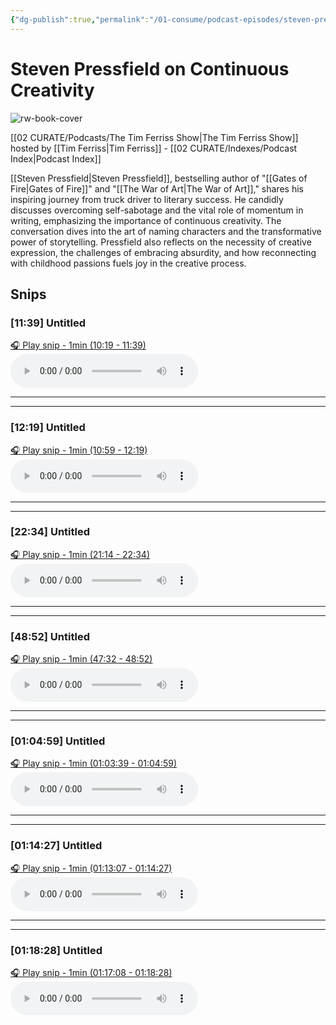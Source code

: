 ```yaml
---
{"dg-publish":true,"permalink":"/01-consume/podcast-episodes/steven-pressfield-on-continuous-creativity/","title":"Donald Hoffman on Consciousness and Reality","tags":["podcasts"]}
---
```


# Steven Pressfield on Continuous Creativity

![rw-book-cover](https://images.weserv.nl/?url=https%3A%2F%2Fcontent.production.cdn.art19.com%2Fimages%2F69%2F10%2F10%2Ffb%2F691010fb-625e-4abe-993c-a57228b28dbe%2F91cb53ae0d5dbb379b9dffecf0a772593891d0d09bbe6d90ee746edbdb79e3ec75584f2ceb8260e9f675a90c05419b9b99842a76905b686f0f51c1a9d3e227ab.jpeg&w=300&h=300)

 [[02 CURATE/Podcasts/The Tim Ferriss Show\|The Tim Ferriss Show]] hosted by [[Tim Ferriss\|Tim Ferriss]] - [[02 CURATE/Indexes/Podcast Index\|Podcast Index]]
 
 [[Steven Pressfield\|Steven Pressfield]], bestselling author of "[[Gates of Fire\|Gates of Fire]]" and "[[The War of Art\|The War of Art]]," shares his inspiring journey from truck driver to literary success. He candidly discusses overcoming self-sabotage and the vital role of momentum in writing, emphasizing the importance of continuous creativity. The conversation dives into the art of naming characters and the transformative power of storytelling. Pressfield also reflects on the necessity of creative expression, the challenges of embracing absurdity, and how reconnecting with childhood passions fuels joy in the creative process.




## Snips


### [11:39] Untitled


[🎧 Play snip - 1min️ (10:19 - 11:39)](https://share.snipd.com/snip/d111c806-bdb0-4017-b2bf-9334b909ca93)
<audio controls> <source src="https://rss.art19.com/episodes/1a5c3727-9086-41fc-9ffe-0c0ec24748d7.mp3?rss_browser=BAhJIgpTbmlwZAY6BkVU--7de01baece82063bda1cca2dc0d698735fdbe34a#t=10:19,11:39"> </audio>




---




---


### [12:19] Untitled


[🎧 Play snip - 1min️ (10:59 - 12:19)](https://share.snipd.com/snip/a72a6cb9-9693-405a-9004-8d27b9cf697d)
<audio controls> <source src="https://rss.art19.com/episodes/1a5c3727-9086-41fc-9ffe-0c0ec24748d7.mp3?rss_browser=BAhJIgpTbmlwZAY6BkVU--7de01baece82063bda1cca2dc0d698735fdbe34a#t=10:59,12:19"> </audio>




---




---


### [22:34] Untitled


[🎧 Play snip - 1min️ (21:14 - 22:34)](https://share.snipd.com/snip/64268dbc-5ff0-48fa-b611-5e17cdfadbb9)
<audio controls> <source src="https://rss.art19.com/episodes/1a5c3727-9086-41fc-9ffe-0c0ec24748d7.mp3?rss_browser=BAhJIgpTbmlwZAY6BkVU--7de01baece82063bda1cca2dc0d698735fdbe34a#t=21:14,22:34"> </audio>




---




---


### [48:52] Untitled


[🎧 Play snip - 1min️ (47:32 - 48:52)](https://share.snipd.com/snip/07559739-0210-47b0-96c2-f79f387e4edf)
<audio controls> <source src="https://rss.art19.com/episodes/1a5c3727-9086-41fc-9ffe-0c0ec24748d7.mp3?rss_browser=BAhJIgpTbmlwZAY6BkVU--7de01baece82063bda1cca2dc0d698735fdbe34a#t=47:32,48:52"> </audio>




---




---


### [01:04:59] Untitled


[🎧 Play snip - 1min️ (01:03:39 - 01:04:59)](https://share.snipd.com/snip/90b5f133-fd1a-404d-b2ca-3ce84ae753ca)
<audio controls> <source src="https://rss.art19.com/episodes/1a5c3727-9086-41fc-9ffe-0c0ec24748d7.mp3?rss_browser=BAhJIgpTbmlwZAY6BkVU--7de01baece82063bda1cca2dc0d698735fdbe34a#t=01:03:39,01:04:59"> </audio>




---




---


### [01:14:27] Untitled


[🎧 Play snip - 1min️ (01:13:07 - 01:14:27)](https://share.snipd.com/snip/49823347-16c8-46fa-a08c-d473195ad6da)
<audio controls> <source src="https://rss.art19.com/episodes/1a5c3727-9086-41fc-9ffe-0c0ec24748d7.mp3?rss_browser=BAhJIgpTbmlwZAY6BkVU--7de01baece82063bda1cca2dc0d698735fdbe34a#t=01:13:07,01:14:27"> </audio>




---




---


### [01:18:28] Untitled


[🎧 Play snip - 1min️ (01:17:08 - 01:18:28)](https://share.snipd.com/snip/720ef190-71c1-454b-8173-1beff9e929cf)
<audio controls> <source src="https://rss.art19.com/episodes/1a5c3727-9086-41fc-9ffe-0c0ec24748d7.mp3?rss_browser=BAhJIgpTbmlwZAY6BkVU--7de01baece82063bda1cca2dc0d698735fdbe34a#t=01:17:08,01:18:28"> </audio>


